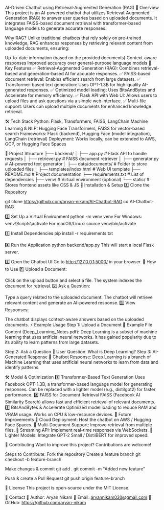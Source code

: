 AI-Driven Chatbot using Retrieval-Augmented Generation (RAG)
📌 Overview
This project is an AI-powered chatbot that utilizes Retrieval-Augmented Generation (RAG) to answer user queries based on uploaded documents. It integrates FAISS-based document retrieval with transformer-based language models to generate accurate responses.

Why RAG?
Unlike traditional chatbots that rely solely on pre-trained knowledge, RAG enhances responses by retrieving relevant content from uploaded documents, ensuring:

Up-to-date information (based on the provided documents)
Context-aware responses
Improved accuracy over general-purpose language models
🚀 Key Features
✅ Retrieval-Augmented Generation (RAG): Combines retrieval-based and generation-based AI for accurate responses.
✅ FAISS-based document retrieval: Enables efficient search from large datasets.
✅ Transformer-based text generation: Uses OPT-1.3B for high-quality AI-generated responses.
✅ Optimized model loading: Uses BitsAndBytes and Accelerate for memory efficiency.
✅ Flask API with Web UI: Allows users to upload files and ask questions via a simple web interface.
✅ Multi-file support: Users can upload multiple documents for enhanced knowledge retrieval.

🛠 Tech Stack
Python: Flask, Transformers, FAISS, LangChain
Machine Learning & NLP: Hugging Face Transformers, FAISS for vector-based search
Frameworks: Flask (backend), Hugging Face (model integration), LangChain (retrieval)
Deployment: Works locally, can be extended to AWS, GCP, or Hugging Face Spaces

📂 Project Structure
├── backend/
│   ├── app.py               # Flask API to handle requests
│   ├── retriever.py         # FAISS document retriever
│   ├── generator.py         # AI-powered text generator
│   ├── data/documents/      # Folder to store uploaded files
│   ├── templates/index.html # Web UI template
├── README.md                # Project documentation
├── requirements.txt         # List of dependencies
├── venv/                    # Virtual environment (optional)
└── static/                  # Stores frontend assets like CSS & JS
🚀 Installation & Setup
1️⃣ Clone the Repository

git clone https://github.com/aryan-nikam/AI-Chatbot-RAG
cd AI-Chatbot-RAG

2️⃣ Set Up a Virtual Environment
python -m venv venv
For Windows:
venv\Scripts\activate
For macOS/Linux:
source venv/bin/activate

3️⃣ Install Dependencies
pip install -r requirements.txt

4️⃣ Run the Application
python backend/app.py
This will start a local Flask server.

5️⃣ Open the Chatbot UI
Go to http://127.0.0.1:5000/ in your browser.
📝 How to Use
1️⃣ Upload a Document:

Click on the upload button and select a file.
The system indexes the document for retrieval.
2️⃣ Ask a Question:

Type a query related to the uploaded document.
The chatbot will retrieve relevant content and generate an AI-powered response.
3️⃣ View Responses:

The chatbot displays context-aware answers based on the uploaded documents.
⚡ Example Usage
Step 1: Upload a Document
📂 Example File Content (Deep_Learning_Notes.pdf):
Deep Learning is a subset of machine learning that uses artificial neural networks.
It has gained popularity due to its ability to learn patterns from large datasets.

Step 2: Ask a Question
🔎 User Question:
What is Deep Learning?
Step 3: AI-Generated Response
🤖 Chatbot Response:
Deep Learning is a branch of Machine Learning that uses artificial neural networks
to learn from data and identify patterns.

🛠 Model & Optimization
1️⃣ Transformer-Based Text Generation
Uses Facebook OPT-1.3B, a transformer-based language model for generating responses.
Can be replaced with a lighter model (e.g., distilgpt2) for faster performance.
2️⃣ FAISS for Document Retrieval
FAISS (Facebook AI Similarity Search) allows fast and efficient retrieval of relevant documents.
3️⃣ BitsAndBytes & Accelerate
Optimized model loading to reduce RAM and VRAM usage.
Works on CPU & low-resource devices.
🚀 Future Improvements
🔹 Cloud Deployment: Host the chatbot on AWS / Hugging Face Spaces.
🔹 Multi-Document Support: Improve retrieval from multiple files.
🔹 Streaming API: Implement real-time responses via WebSockets.
🔹 Lighter Models: Integrate GPT-2 Small / DistilBERT for improved speed.

🤝 Contributing
Want to improve this project? Contributions are welcome!

Steps to Contribute:
Fork the repository
Create a feature branch
    git checkout -b feature-branch

Make changes & commit
    git add .
    git commit -m "Added new feature"

Push & create a Pull Request
    git push origin feature-branch

📜 License
This project is open-source under the MIT License.

📧 Contact
📍 Author: Aryan Nikam
📩 Email: aryannikam030@gmail.com
🔗 GitHub: https://github.com/aryan-nikam